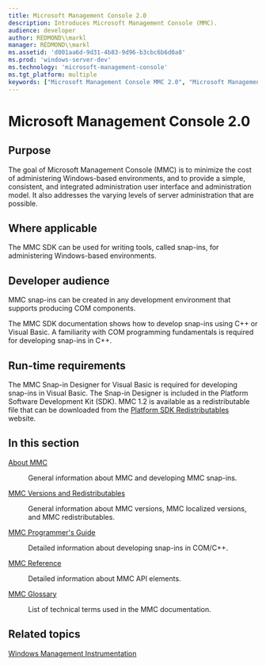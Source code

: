 ```yaml
---
title: Microsoft Management Console 2.0
description: Introduces Microsoft Management Console (MMC).
audience: developer
author: REDMOND\\markl
manager: REDMOND\\markl
ms.assetid: 'd001aa6d-9d31-4b83-9d96-b3cbc6b6d0a8'
ms.prod: 'windows-server-dev'
ms.technology: 'microsoft-management-console'
ms.tgt_platform: multiple
keywords: ["Microsoft Management Console MMC 2.0", "Microsoft Management Console MMC 2.0 ,start page", "MMC 2.0 MMC 2.0 (See Microsoft Management Console MMC 2.0 )"]
---
```


# Microsoft Management Console 2.0

## Purpose

The goal of Microsoft Management Console (MMC) is to minimize the cost of administering Windows-based environments, and to provide a simple, consistent, and integrated administration user interface and administration model. It also addresses the varying levels of server administration that are possible.

## Where applicable

The MMC SDK can be used for writing tools, called snap-ins, for administering Windows-based environments.

## Developer audience

MMC snap-ins can be created in any development environment that supports producing COM components.

The MMC SDK documentation shows how to develop snap-ins using C++ or Visual Basic. A familiarity with COM programming fundamentals is required for developing snap-ins in C++.

## Run-time requirements

The MMC Snap-in Designer for Visual Basic is required for developing snap-ins in Visual Basic. The Snap-in Designer is included in the Platform Software Development Kit (SDK). MMC 1.2 is available as a redistributable file that can be downloaded from the [Platform SDK Redistributables](Http://go.microsoft.com/fwlink/p/?linkid=84099) website.

## In this section

<dl> <dt>

[About MMC](about-mmc.md)
</dt> <dd>

General information about MMC and developing MMC snap-ins.

</dd> <dt>

[MMC Versions and Redistributables](mmc-versions-and-redistributables.md)
</dt> <dd>

General information about MMC versions, MMC localized versions, and MMC redistributables.

</dd> <dt>

[MMC Programmer's Guide](mmc-programmer-s-guide.md)
</dt> <dd>

Detailed information about developing snap-ins in COM/C++.

</dd> <dt>

[MMC Reference](mmc-reference.md)
</dt> <dd>

Detailed information about MMC API elements.

</dd> <dt>

[MMC Glossary](mmc-glossary-gly.md)
</dt> <dd>

List of technical terms used in the MMC documentation.

</dd> </dl>

## Related topics

<dl> <dt>

[Windows Management Instrumentation](https://msdn.microsoft.com/library/aa394582)
</dt> </dl>

 

 




